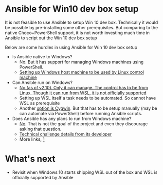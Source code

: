 # Ansible for Win10 dev box setup

It is not feasible to use Ansible to setup Win 10 dev box. Technically it would be possible by pre-installing some other prerequisites. But comparing to the native Choco+PowerShell support, it is not worth investing much time in Ansible to script out the Win 10 dev box setup

Below are some hurdles in using Ansible for Win 10 dev box setup

- Is Ansible native to Windows?
  - No. But it has support for managing Windows machines using PowerShell.
  - [Setting up Windows host machine to be used by Linux control machine](https://docs.ansible.com/ansible/latest/user_guide/windows_setup.html)
- Can Ansible run on Windows?
  - [No (as of v2.10). Only it can manage. The control has to be from Linux. Though it can run from WSL, it is not officially supported](https://docs.ansible.com/ansible/latest/user_guide/windows_faq.html#can-ansible-run-on-windows)
  - Setting up WSL itself a task needs to be automated. So cannot have WSL as prerequisite
  - Another [option is Cygwin](https://geekflare.com/ansible-installation-windows/). But that has to be setup manually (may be can automate via PowerShell) before running Ansible scripts.
- Does Ansible has any plans to run from Windows machine?
  - [No](https://docs.ansible.com/ansible/2.4/intro_windows.html#using-a-windows-control-machine). That is not the goal of the project and even they discourage asking that question.
  - [Technical challenge details from its developer](http://blog.rolpdog.com/2020/03/why-no-ansible-controller-for-windows.html)
  - More links, [1](https://docs.ansible.com/ansible/latest/installation_guide/intro_installation.html#control-node-requirements)

# What's next

- Revisit when Windows 10 starts shipping WSL out of the box and WSL is officially supported by Ansible